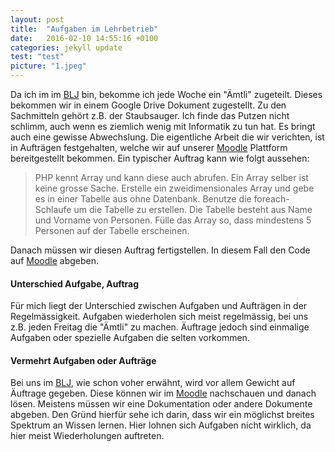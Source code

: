 ```yaml
---
layout: post
title:  "Aufgaben im Lehrbetrieb"
date:   2016-02-10 14:55:16 +0100
categories: jekyll update
test: "test"
picture: "1.jpeg"
---
```

Da ich im im [BLJ] bin, bekomme ich jede Woche ein "Ämtli" zugeteilt. Dieses bekommen wir in einem Google Drive Dokument zugestellt. Zu den Sachmitteln gehört z.B. der Staubsauger. Ich finde das Putzen nicht schlimm, auch wenn es ziemlich wenig mit Informatik zu tun hat. Es bringt auch eine gewisse Abwechslung. Die eigentliche Arbeit die wir verichten, ist in Aufträgen festgehalten, welche wir auf unserer [Moodle] Plattform bereitgestellt bekommen. Ein typischer Auftrag kann wie folgt aussehen:
>PHP kennt Array und kann diese auch abrufen. Ein Array selber ist keine grosse Sache. Erstelle ein zweidimensionales Array und gebe es in einer Tabelle aus ohne Datenbank. Benutze die foreach-Schlaufe um die Tabelle zu erstellen. Die Tabelle besteht aus Name und Vorname von Personen. Fülle das Array so, dass mindestens 5 Personen auf der Tabelle erscheinen.

Danach müssen wir diesen Auftrag fertigstellen. In diesem Fall den Code auf [Moodle] abgeben.

#### Unterschied Aufgabe, Auftrag
Für mich liegt der Unterschied zwischen Aufgaben und Aufträgen in der Regelmässigkeit. Aufgaben wiederholen sich meist regelmässig, bei uns z.B. jeden Freitag die "Ämtli" zu machen. Äuftrage jedoch sind einmalige Aufgaben oder spezielle Aufgaben die selten vorkommen.

#### Vermehrt Aufgaben oder Aufträge 
Bei uns im [BLJ], wie schon voher erwähnt, wird vor allem Gewicht auf Äuftrage gegeben. Diese können wir im [Moodle] nachschauen und danach lösen. Meistens müssen wir eine Dokumentation oder andere Dokumente abgeben.
Den Gründ hierfür sehe ich darin, dass wir ein möglichst breites Spektrum an Wissen lernen. Hier lohnen sich Aufgaben nicht wirklich, da hier meist Wiederholungen auftreten.

[BLJ]: <http://blj.zbw.ch>
[Moodle]: <https://lernen.zbw.ch>


